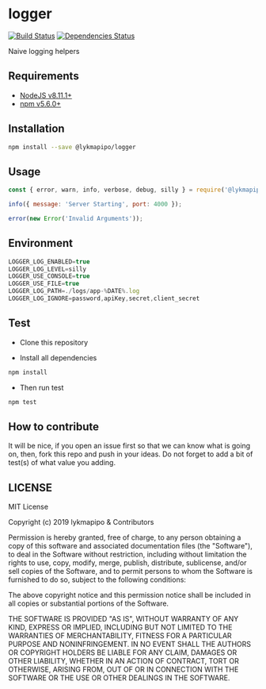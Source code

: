 # logger

[![Build Status](https://travis-ci.org/lykmapipo/logger.svg?branch=master)](https://travis-ci.org/lykmapipo/logger)
[![Dependencies Status](https://david-dm.org/lykmapipo/logger.svg?style=flat-square)](https://david-dm.org/lykmapipo/logger)

Naive logging helpers


## Requirements

- [NodeJS v8.11.1+](https://nodejs.org)
- [npm v5.6.0+](https://www.npmjs.com/)

## Installation

```sh
npm install --save @lykmapipo/logger
```

## Usage

```js
const { error, warn, info, verbose, debug, silly } = require('@lykmapipo/logger');

info({ message: 'Server Starting', port: 4000 });

error(new Error('Invalid Arguments'));
```

## Environment
```js
LOGGER_LOG_ENABLED=true
LOGGER_LOG_LEVEL=silly
LOGGER_USE_CONSOLE=true
LOGGER_USE_FILE=true
LOGGER_LOG_PATH=./logs/app-%DATE%.log
LOGGER_LOG_IGNORE=password,apiKey,secret,client_secret
```


## Test

- Clone this repository

- Install all dependencies

```sh
npm install
```

- Then run test

```sh
npm test
```

## How to contribute

It will be nice, if you open an issue first so that we can know what is going on, then, fork this repo and push in your ideas. Do not forget to add a bit of test(s) of what value you adding.

## LICENSE

MIT License

Copyright (c) 2019 lykmapipo & Contributors

Permission is hereby granted, free of charge, to any person obtaining a copy of this software and associated documentation files (the "Software"), to deal in the Software without restriction, including without limitation the rights to use, copy, modify, merge, publish, distribute, sublicense, and/or sell copies of the Software, and to permit persons to whom the Software is furnished to do so, subject to the following conditions:

The above copyright notice and this permission notice shall be included in all copies or substantial portions of the Software.

THE SOFTWARE IS PROVIDED "AS IS", WITHOUT WARRANTY OF ANY KIND, EXPRESS OR IMPLIED, INCLUDING BUT NOT LIMITED TO THE WARRANTIES OF MERCHANTABILITY, FITNESS FOR A PARTICULAR PURPOSE AND NONINFRINGEMENT. IN NO EVENT SHALL THE AUTHORS OR COPYRIGHT HOLDERS BE LIABLE FOR ANY CLAIM, DAMAGES OR OTHER LIABILITY, WHETHER IN AN ACTION OF CONTRACT, TORT OR OTHERWISE, ARISING FROM, OUT OF OR IN CONNECTION WITH THE SOFTWARE OR THE USE OR OTHER DEALINGS IN THE SOFTWARE.
